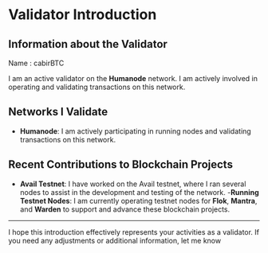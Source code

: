 # Validator Introduction

## Information about the Validator
Name : cabirBTC

I am an active validator on the **Humanode** network. I am actively involved in operating and validating transactions on this network.

## Networks I Validate

- **Humanode**: I am actively participating in running nodes and validating transactions on this network.

## Recent Contributions to Blockchain Projects

- **Avail Testnet**: I have worked on the Avail testnet, where I ran several nodes to assist in the development and testing of the network.
-**Running Testnet Nodes**: I am currently operating testnet nodes for **Flok**, **Mantra**, and **Warden** to support and advance these blockchain projects.
---

I hope this introduction effectively represents your activities as a validator. If you need any adjustments or additional information, let me know
